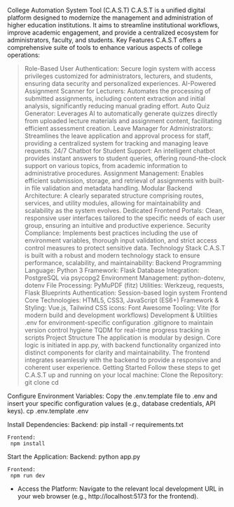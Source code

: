 
College Automation System Tool (C.A.S.T)
  C.A.S.T is a unified digital platform designed to modernize the management and administration of higher education institutions. It aims to streamline institutional workflows, improve academic engagement, and provide a centralized ecosystem for administrators, faculty, and students.
Key Features
  C.A.S.T offers a comprehensive suite of tools to enhance various aspects of college operations:
 > Role-Based User Authentication: Secure login system with access privileges customized for administrators, lecturers, and students, ensuring data security and personalized experiences.
 >AI-Powered Assignment Scanner for Lecturers: Automates the processing of submitted assignments, including content extraction and initial analysis, significantly reducing manual grading effort.
 > Auto Quiz Generator: Leverages AI to automatically generate quizzes directly from uploaded lecture materials and assignment content, facilitating efficient assessment creation.
 > Leave Manager for Administrators: Streamlines the leave application and approval process for staff, providing a centralized system for tracking and managing leave requests.
 > 24/7 Chatbot for Student Support: An intelligent chatbot provides instant answers to student queries, offering round-the-clock support on various topics, from academic information to administrative procedures.
 >Assignment Management: Enables efficient submission, storage, and retrieval of assignments with built-in file validation and metadata handling.
 >Modular Backend Architecture: A clearly separated structure comprising routes, services, and utility modules, allowing for maintainability and scalability as the system evolves.
 > Dedicated Frontend Portals: Clean, responsive user interfaces tailored to the specific needs of each user group, ensuring an intuitive and productive experience.
 >Security Compliance: Implements best practices including the use of environment variables, thorough input validation, and strict access control measures to protect sensitive data.
Technology Stack
  C.A.S.T is built with a robust and modern technology stack to ensure performance, scalability, and maintainability:
Backend
 Programming Language: Python 3
 Framework: Flask
 Database Integration: PostgreSQL via psycopg2
 Environment Management: python-dotenv, dotenv
 File Processing: PyMuPDF (fitz)
 Utilities: Werkzeug, requests, Flask Blueprints
 Authentication: Session-based login system
Frontend
  Core Technologies: HTML5, CSS3, JavaScript (ES6+)
 Framework & Styling: Vue.js, Tailwind CSS
 icons: Font Awesome
  Tooling: Vite (for modern build and development workflows)
Development & Utilities
 .env for environment-specific configuration
 .gitignore to maintain version control hygiene
 TQDM for real-time progress tracking in scripts
Project Structure
The application is modular by design. Core logic is initiated in app.py, with backend functionality organized into distinct components for clarity and maintainability. The frontend integrates seamlessly with the backend to provide a responsive and coherent user experience.
Getting Started
Follow these steps to get C.A.S.T up and running on your local machine:
 Clone the Repository:
   git clone <your-repository-url>
cd <your-repository-name>

 Configure Environment Variables:
   Copy the .env.template file to .env and insert your specific configuration values (e.g., database credentials, API keys).
   cp .env.template .env

 Install Dependencies:
   Backend:
     pip install -r requirements.txt

    Frontend:
     npm install

 Start the Application:
  Backend:
     python app.py

    Frontend:
     npm run dev

 * Access the Platform:
   Navigate to the relevant local development URL in your web browser (e.g., http://localhost:5173 for the frontend).

